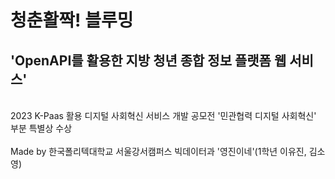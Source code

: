 # 청춘활짝! 블루밍
## 'OpenAPI를 활용한 지방 청년 종합 정보 플랫폼 웹 서비스'
<br>
2023 K-Paas 활용 디지털 사회혁신 서비스 개발 공모전 '민관협력 디지털 사회혁신' 부분 특별상 수상
<br><br>Made by 한국폴리텍대학교 서울강서캠퍼스 빅데이터과 '영진이네'(1학년 이유진, 김소영)
